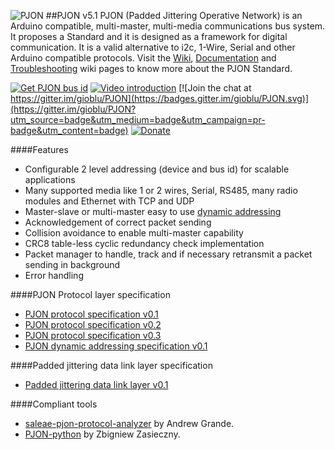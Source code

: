 
![PJON](http://www.gioblu.com/PJON/PJON-github-header-tiny.png)
##PJON v5.1
PJON (Padded Jittering Operative Network) is an Arduino compatible, multi-master, multi-media communications bus system. It proposes a Standard and it is designed as a framework for digital communication. It is a valid alternative to i2c, 1-Wire, Serial and other Arduino compatible protocols. Visit the [Wiki](https://github.com/gioblu/PJON/wiki), [Documentation](https://github.com/gioblu/PJON/wiki/Documentation) and [Troubleshooting](https://github.com/gioblu/PJON/wiki/Troubleshooting) wiki pages to know more about the PJON Standard.

[![Get PJON bus id](https://img.shields.io/badge/GET-PJON%20bus%20id-lightgrey.svg)](http://www.pjon.org/get-bus-id.php)
[![Video introduction](https://img.shields.io/badge/PJON-video%20introduction-blue.svg)](https://www.youtube.com/watch?v=vjc4ZF5own8)
[![Join the chat at https://gitter.im/gioblu/PJON](https://badges.gitter.im/gioblu/PJON.svg)](https://gitter.im/gioblu/PJON?utm_source=badge&utm_medium=badge&utm_campaign=pr-badge&utm_content=badge) [![Donate](http://img.shields.io/paypal/donate.png?color=brightgreen)](https://www.paypal.me/PJON)

####Features
- Configurable 2 level addressing (device and bus id) for scalable applications
- Many supported media like 1 or 2 wires, Serial, RS485, many radio modules and Ethernet with TCP and UDP  
- Master-slave or multi-master easy to use [dynamic addressing](https://github.com/gioblu/PJON/blob/master/specification/PJON-dynamic-addressing-specification-v0.1.md)
- Acknowledgement of correct packet sending
- Collision avoidance to enable multi-master capability
- CRC8 table-less cyclic redundancy check implementation
- Packet manager to handle, track and if necessary retransmit a packet sending in background
- Error handling

####PJON Protocol layer specification
- [PJON protocol specification v0.1](https://github.com/gioblu/PJON/blob/master/specification/PJON-protocol-specification-v0.1.md)
- [PJON protocol specification v0.2](https://github.com/gioblu/PJON/blob/master/specification/PJON-protocol-specification-v0.2.md)
- [PJON protocol specification v0.3](https://github.com/gioblu/PJON/blob/master/specification/PJON-protocol-specification-v0.3.md)
- [PJON dynamic addressing specification v0.1](https://github.com/gioblu/PJON/blob/master/specification/PJON-dynamic-addressing-specification-v0.1.md)

####Padded jittering data link layer specification
- [Padded jittering data link layer v0.1](https://github.com/gioblu/PJON/blob/master/strategies/SoftwareBitBang/specification/padded-jittering-protocol-specification-v0.1.md)

####Compliant tools
- [saleae-pjon-protocol-analyzer](https://github.com/aperepel/saleae-pjon-protocol-analyzer) by Andrew Grande.
- [PJON-python](https://github.com/Girgitt/PJON-python) by Zbigniew Zasieczny.

